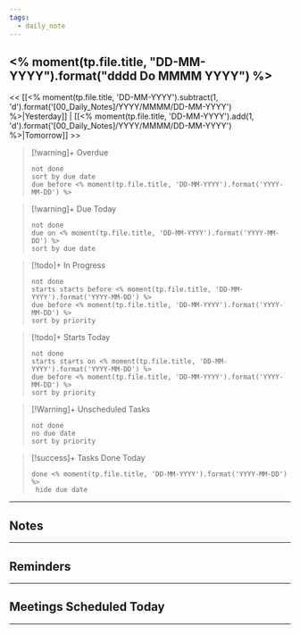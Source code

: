 ```yaml
---
tags:
  - daily_note
---
```

## <% moment(tp.file.title, "DD-MM-YYYY").format("dddd Do MMMM YYYY") %>


<< [[<% moment(tp.file.title, 'DD-MM-YYYY').subtract(1, 'd').format('[00_Daily_Notes]/YYYY/MMMM/DD-MM-YYYY') %>|Yesterday]] | [[<% moment(tp.file.title, 'DD-MM-YYYY').add(1, 'd').format('[00_Daily_Notes]/YYYY/MMMM/DD-MM-YYYY') %>|Tomorrow]] >>


> [!warning]+ Overdue
> ```tasks
> not done
> sort by due date
> due before <% moment(tp.file.title, 'DD-MM-YYYY').format('YYYY-MM-DD') %>
> ```

> [!warning]+ Due Today
> ```tasks
> not done
> due on <% moment(tp.file.title, 'DD-MM-YYYY').format('YYYY-MM-DD') %>
> sort by due date
> ```

> [!todo]+ In Progress
> ```tasks
> not done
> starts starts before <% moment(tp.file.title, 'DD-MM-YYYY').format('YYYY-MM-DD') %>
> due before <% moment(tp.file.title, 'DD-MM-YYYY').format('YYYY-MM-DD') %>
> sort by priority
> ```

> [!todo]+ Starts Today
> ```tasks
> not done
> starts starts on <% moment(tp.file.title, 'DD-MM-YYYY').format('YYYY-MM-DD') %>
> due before <% moment(tp.file.title, 'DD-MM-YYYY').format('YYYY-MM-DD') %>
> sort by priority
> ```

> [!Warning]+ Unscheduled Tasks
 > ```tasks
 > not done
 > no due date
 > sort by priority
 > ```

> [!success]+ Tasks Done Today
> ```tasks 
> done <% moment(tp.file.title, 'DD-MM-YYYY').format('YYYY-MM-DD') %>
>  hide due date
>  ```


___

## Notes


___
## Reminders


___

## Meetings Scheduled Today

___
